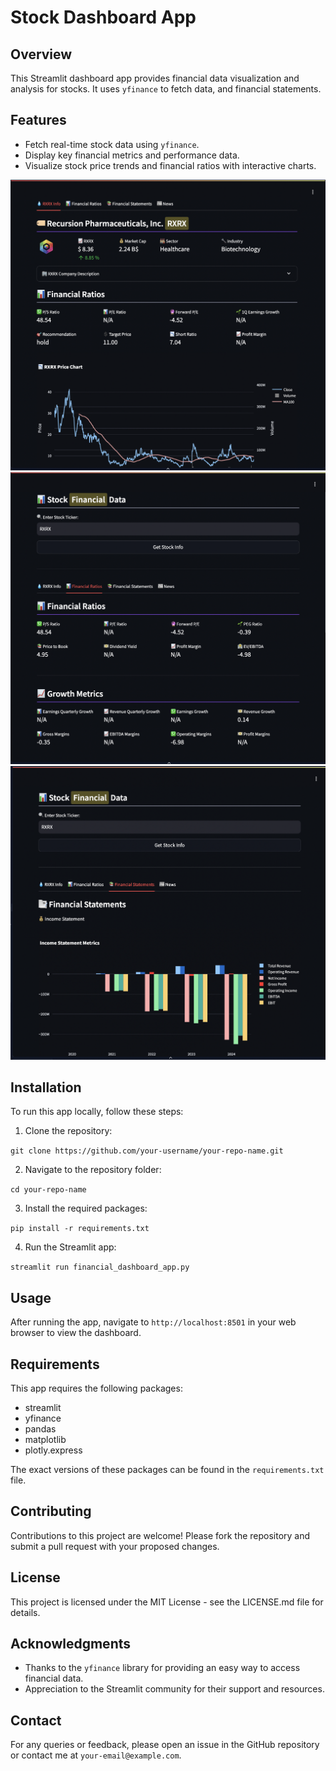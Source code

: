 # Stock Dashboard App

## Overview
This Streamlit dashboard app provides financial data visualization and analysis for stocks. It uses `yfinance` to fetch data, and financial statements.

## Features
- Fetch real-time stock data using `yfinance`.
- Display key financial metrics and performance data.
- Visualize stock price trends and financial ratios with interactive charts.

![Pic](yf0_screenshot.png)
![Pic](yf1_screenshot.png)
![Pic](yf2_screenshot.png)

## Installation
To run this app locally, follow these steps:

1. Clone the repository:

`git clone https://github.com/your-username/your-repo-name.git`

2. Navigate to the repository folder:

`cd your-repo-name`

3. Install the required packages:

`pip install -r requirements.txt`

4. Run the Streamlit app:

`streamlit run financial_dashboard_app.py`


## Usage
After running the app, navigate to `http://localhost:8501` in your web browser to view the dashboard.

## Requirements
This app requires the following packages:
- streamlit
- yfinance
- pandas
- matplotlib
- plotly.express

The exact versions of these packages can be found in the `requirements.txt` file.

## Contributing
Contributions to this project are welcome! Please fork the repository and submit a pull request with your proposed changes.

## License
This project is licensed under the MIT License - see the LICENSE.md file for details.

## Acknowledgments
- Thanks to the `yfinance` library for providing an easy way to access financial data.
- Appreciation to the Streamlit community for their support and resources.

## Contact
For any queries or feedback, please open an issue in the GitHub repository or contact me at `your-email@example.com`.
